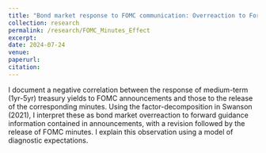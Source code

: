 ```yaml
---
title: "Bond market response to FOMC communication: Overreaction to Forward Guidance and Diagnostic Expectations"
collection: research
permalink: /research/FOMC_Minutes_Effect
excerpt: 
date: 2024-07-24
venue: 
paperurl:
citation: 
---
```


I document a negative correlation between the response of medium-term (1yr-5yr) treasury yields to FOMC announcements and those to the release of the corresponding minutes. Using the factor-decomposition in Swanson (2021), I interpret these as bond market overreaction to forward guidance information contained in announcements, with a revision followed by the release of FOMC minutes. I explain this observation using a model of diagnostic expectations.





